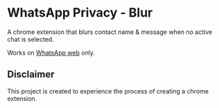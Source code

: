 # WhatsApp Privacy - Blur

A chrome extension that blurs contact name & message when no active chat is selected.

Works on [WhatsApp web](https://web.whatsapp.com/) only.

## Disclaimer

This project is created to experience the process of creating a chrome extension.
